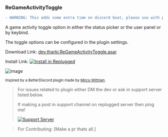 ### ReGameActivityToggle
```diff
- WARNING: This adds some extra time on discord boot, please use with patience.
```
A game activity toggle option in either the status picker or the user panel or by keybind.

The toggle options can be configured in the plugin settings.

Download Link: [dev.tharki.ReGameActivityToggle.asar](https://github.com/Tharki-God/ReGameActivityToggle/releases/latest/download/dev.tharki.ReGameActivityToggle.asar)

Install Link:
[![Install in Replugged](https://img.shields.io/badge/-Install%20in%20Replugged-blue?style=for-the-badge&logo=none)](https://replugged.dev/install?identifier=Tharki-God/ReGameActivityToggle&source=github)

![image](https://tharki-god.github.io/files-random-host/bdpluginsassets/togglegame.png)

<sub>Inspired by a BetterDiscord plugin made by [Mirco Wittrien](https://github.com/mwittrien/BetterDiscordAddons/tree/master/Plugins/GameActivityToggle).</sub>

> For issues related to plugin either DM the dev or ask in support server listed below.
>
>If making a post in support channel on replugged server then ping me!
>
> [![Support Server](https://discordapp.com/api/guilds/919649417005506600/widget.png?style=banner3)](https://discord.gg/SgKSKyh9gY)


> For Contributing: [Make a pr thats all.]
